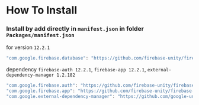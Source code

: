# How To Install

### Install by add directly in `manifest.json` in folder `Packages/manifest.json`


for version `12.2.1`
```csharp
"com.google.firebase.database": "https://github.com/firebase-unity/firebase-database.git#12.2.1",
```


dependency `firebase-auth 12.2.1`, `firebase-app 12.2.1`, `external-dependency-manager 1.2.182`
```csharp
"com.google.firebase.auth": "https://github.com/firebase-unity/firebase-auth.git#12.2.1",
"com.google.firebase.app": "https://github.com/firebase-unity/firebase-app.git#12.2.1",
"com.google.external-dependency-manager": "https://github.com/google-unity/external-dependency-manager.git#1.2.182",
```
